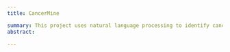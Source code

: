 ```yaml
---
title: CancerMine

summary: This project uses natural language processing to identify cancer genes and their roles in different cancers (e.g. as drivers, oncogenes or tumor suppressors). This information can be used to help identify important cancer mutations and understanding the underlying genetics of different cancer types. This work was published in <a href="https://doi.org/10.1038/s41592-019-0422-y">Nature Methods</a>. The dataset can be explored through <a href="http://bionlp.bcgsc.ca/cancermine/">this web viewer</a>, the code is available at <a href="https://github.com/jakelever/cancermine">GitHub</a> and the dataset is available at <a href="https://doi.org/10.5281/zenodo.1156241">Zenodo</a>.
abstract: 

---
```



